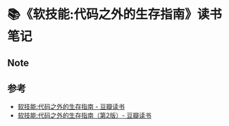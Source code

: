 # :books:《软技能:代码之外的生存指南》读书笔记

## Note

## 参考

- [软技能:代码之外的生存指南 - 豆瓣读书](https://book.douban.com/subject/26835090/)
- [软技能:代码之外的生存指南（第2版）- 豆瓣读书](https://book.douban.com/subject/36044253/)